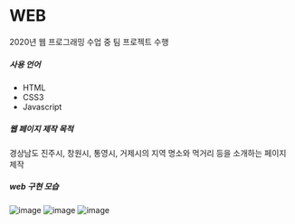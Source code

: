 # WEB
2020년 웹 프로그래밍 수업 중 팀 프로젝트 수행


<h5>사용 언어</h5>

- HTML
- CSS3
- Javascript

<h5> 웹 페이지 제작 목적 </h5>

경상남도 진주시, 창원시, 통영시, 거제시의 지역 명소와 먹거리 등을 소개하는 페이지 제작

<h5> web 구현 모습 </h5>

![image](https://user-images.githubusercontent.com/68180545/139639853-67666aec-d814-40a2-abb0-6937b6f9b599.png)
![image](https://user-images.githubusercontent.com/68180545/139639902-fe328a07-a6ac-4161-8c94-61b2197535b9.png)
![image](https://user-images.githubusercontent.com/68180545/139639944-71253eb0-9e72-491e-8b6f-61ce3ee466fb.png)

